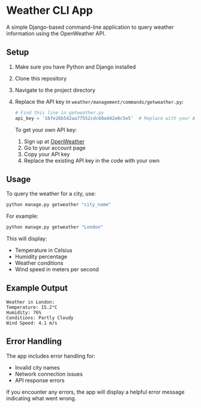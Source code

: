 # Weather CLI App

A simple Django-based command-line application to query weather information using the OpenWeather API.

## Setup

1. Make sure you have Python and Django installed
2. Clone this repository
3. Navigate to the project directory
4. Replace the API key in `weather/management/commands/getweather.py`:
   ```python
   # Find this line in getweather.py
   api_key = '16fe26b542aa77552cdc68a442e0c5e5'  # Replace with your API key
   ```

   To get your own API key:
   1. Sign up at [OpenWeather](https://openweathermap.org/)
   2. Go to your account page
   3. Copy your API key
   4. Replace the existing API key in the code with your own

## Usage

To query the weather for a city, use:
```bash
python manage.py getweather "city_name"
```

For example:
```bash
python manage.py getweather "London"
```

This will display:
- Temperature in Celsius
- Humidity percentage
- Weather conditions
- Wind speed in meters per second

## Example Output
```
Weather in London:
Temperature: 15.2°C
Humidity: 76%
Conditions: Partly Cloudy
Wind Speed: 4.1 m/s
```

## Error Handling

The app includes error handling for:
- Invalid city names
- Network connection issues
- API response errors

If you encounter any errors, the app will display a helpful error message indicating what went wrong.
